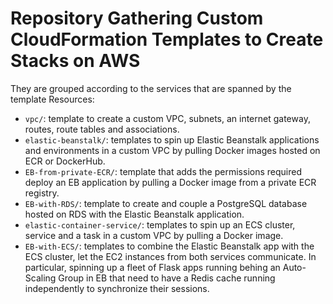 # Repository Gathering Custom CloudFormation Templates to Create Stacks on AWS

They are grouped according to the services that are spanned by the template Resources:

- `vpc/`: template to create a custom VPC, subnets, an internet gateway, routes, route tables and associations.
- `elastic-beanstalk/`: templates to spin up Elastic Beanstalk applications and environments in a custom VPC by pulling Docker images hosted on ECR or DockerHub.
- `EB-from-private-ECR/`: template that adds the permissions required deploy an EB application by pulling a Docker image from a private ECR registry.
- `EB-with-RDS/`: template to create and couple a PostgreSQL database hosted on RDS with the Elastic Beanstalk application.
- `elastic-container-service/`: templates to spin up an ECS cluster, service and a task in a custom VPC by pulling a Docker image.
- `EB-with-ECS/`: templates to combine the Elastic Beanstalk app with the ECS cluster, let the EC2 instances from both services communicate. In particular, spinning up a fleet of Flask apps running behing an Auto-Scaling Group in EB that need to have a Redis cache running independently to synchronize their sessions.
